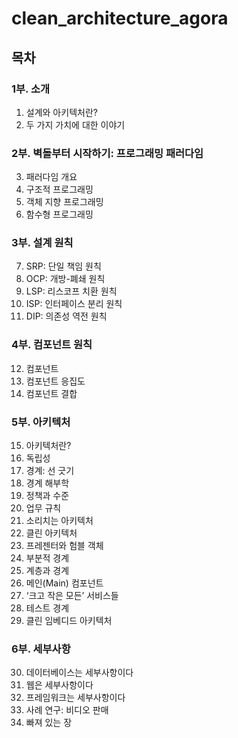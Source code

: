 # clean_architecture_agora

## 목차
### 1부. 소개
1. 설계와 아키텍처란?
2. 두 가지 가치에 대한 이야기

### 2부. 벽돌부터 시작하기: 프로그래밍 패러다임
3. 패러다임 개요
4. 구조적 프로그래밍
5. 객체 지향 프로그래밍
6. 함수형 프로그래밍

### 3부. 설계 원칙
7. SRP: 단일 책임 원칙
8. OCP: 개방-폐쇄 원칙
9. LSP: 리스코프 치환 원칙
10. ISP: 인터페이스 분리 원칙
11. DIP: 의존성 역전 원칙

### 4부. 컴포넌트 원칙
12. 컴포넌트
13. 컴포넌트 응집도
14. 컴포넌트 결합

### 5부. 아키텍처
15. 아키텍처란?
16. 독립성
17. 경계: 선 긋기
18. 경계 해부학
19. 정책과 수준
20. 업무 규칙
21. 소리치는 아키텍처
22. 클린 아키텍처
23. 프레젠터와 험블 객체
24. 부분적 경계
25. 계층과 경계
26. 메인(Main) 컴포넌트
27. ‘크고 작은 모든’ 서비스들
28. 테스트 경계
29. 클린 임베디드 아키텍처

### 6부. 세부사항
30. 데이터베이스는 세부사항이다
31. 웹은 세부사항이다
32. 프레임워크는 세부사항이다
33. 사례 연구: 비디오 판매
34. 빠져 있는 장
